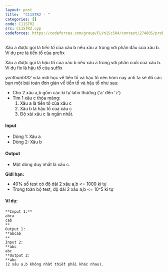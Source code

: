 ```yaml
---
layout: post
title:  "C11STR2 - "
categories: []
code: C11STR2
src: C11STR2.cpp
codeforces: https://codeforces.com/group/FLVn1Sc504/contest/274805/problem/V
---
```




  


Xâu a được gọi là _tiền tố_ của xâu b nếu xâu a trùng với phần đầu của xâu b. Ví dụ pre là tiền tố của prefix

Xâu a được gọi là _hậu tố_ của xâu b nếu xâu a trùng với phần cuối của xâu b. Ví dụ fix là hậu tố của suffix

_yenthanh132_ vừa mới học về tiền tố và hậu tố nên hôm nay anh ta sẽ đố các bạn một bài toán đơn giản về tiền tố và hậu tố như sau:

*   Cho 2 xâu a,b gồm các kí tự latin thường ('a' đến 'z')
*   Tìm 1 xâu c thỏa mãng:
    1.  Xâu a là tiền tố của xâu c
    2.  Xâu b là hậu tố của xâu c
    3.  Độ xài xâu c là ngắn nhất. 

#### Input

*   Dòng 1: Xâu a
*   Dòng 2: Xâu b 

#### Output

*   Một dòng duy nhất là xâu c.

**Giới hạn:**

*   40% số test có độ dài 2 xâu a,b <= 1000 kí tự
*   Trong toàn bộ test, độ dài 2 xâu a,b <= 10^5 kí tự 

#### **Ví dụ:**

```
**Input 1:**
abca  
cab  
**  
Output 1:  
**abcab  
**  
Input 2:  
**abc  
abc  
**Output 2:  
**abc  
(2 xâu a,b không nhất thiết phải khác nhau).
```

<!--more-->

